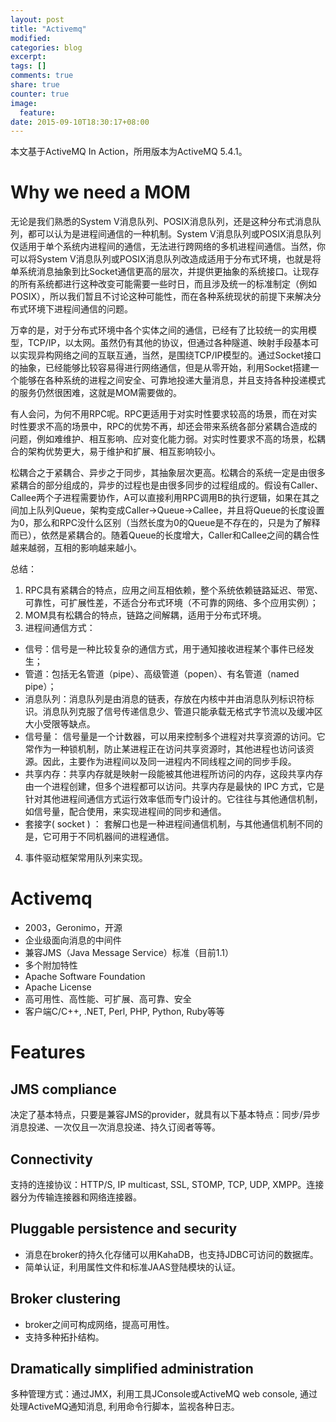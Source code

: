 ```yaml
---
layout: post
title: "Activemq"
modified:
categories: blog
excerpt:
tags: []
comments: true
share: true
counter: true
image:
  feature:
date: 2015-09-10T18:30:17+08:00
---
```


本文基于ActiveMQ In Action，所用版本为ActiveMQ 5.4.1。

# Why we need a MOM

无论是我们熟悉的System V消息队列、POSIX消息队列，还是这种分布式消息队列，都可以认为是进程间通信的一种机制。System V消息队列或POSIX消息队列仅适用于单个系统内进程间的通信，无法进行跨网络的多机进程间通信。当然，你可以将System V消息队列或POSIX消息队列改造成适用于分布式环境，也就是将单系统消息抽象到比Socket通信更高的层次，并提供更抽象的系统接口。让现存的所有系统都进行这种改变可能需要一些时日，而且涉及统一的标准制定（例如POSIX），所以我们暂且不讨论这种可能性，而在各种系统现状的前提下来解决分布式环境下进程间通信的问题。

万幸的是，对于分布式环境中各个实体之间的通信，已经有了比较统一的实用模型，TCP/IP，以太网。虽然仍有其他的协议，但通过各种隧道、映射手段基本可以实现异构网络之间的互联互通，当然，是围绕TCP/IP模型的。通过Socket接口的抽象，已经能够比较容易得进行网络通信，但是从零开始，利用Socket搭建一个能够在各种系统的进程之间安全、可靠地投递大量消息，并且支持各种投递模式的服务仍然很困难，这就是MOM需要做的。

有人会问，为何不用RPC呢。RPC更适用于对实时性要求较高的场景，而在对实时性要求不高的场景中，RPC的优势不再，却还会带来系统各部分紧耦合造成的问题，例如难维护、相互影响、应对变化能力弱。对实时性要求不高的场景，松耦合的架构优势更大，易于维护和扩展、相互影响较小。

松耦合之于紧耦合、异步之于同步，其抽象层次更高。松耦合的系统一定是由很多紧耦合的部分组成的，异步的过程也是由很多同步的过程组成的。假设有Caller、Callee两个子进程需要协作，A可以直接利用RPC调用B的执行逻辑，如果在其之间加上队列Queue，架构变成Caller->Queue->Callee，并且将Queue的长度设置为0，那么和RPC没什么区别（当然长度为0的Queue是不存在的，只是为了解释而已），依然是紧耦合的。随着Queue的长度增大，Caller和Callee之间的耦合性越来越弱，互相的影响越来越小。

总结：

1. RPC具有紧耦合的特点，应用之间互相依赖，整个系统依赖链路延迟、带宽、可靠性，可扩展性差，不适合分布式环境（不可靠的网络、多个应用实例）；
2. MOM具有松耦合的特点，链路之间解耦，适用于分布式环境。
3. 进程间通信方式：
  * 信号：信号是一种比较复杂的通信方式，用于通知接收进程某个事件已经发生；
  * 管道：包括无名管道（pipe）、高级管道（popen）、有名管道（named pipe）；
  * 消息队列：消息队列是由消息的链表，存放在内核中并由消息队列标识符标识。消息队列克服了信号传递信息少、管道只能承载无格式字节流以及缓冲区大小受限等缺点。
  * 信号量： 信号量是一个计数器，可以用来控制多个进程对共享资源的访问。它常作为一种锁机制，防止某进程正在访问共享资源时，其他进程也访问该资源。因此，主要作为进程间以及同一进程内不同线程之间的同步手段。
  * 共享内存：共享内存就是映射一段能被其他进程所访问的内存，这段共享内存由一个进程创建，但多个进程都可以访问。共享内存是最快的 IPC 方式，它是针对其他进程间通信方式运行效率低而专门设计的。它往往与其他通信机制，如信号量，配合使用，来实现进程间的同步和通信。
  * 套接字( socket ) ： 套解口也是一种进程间通信机制，与其他通信机制不同的是，它可用于不同机器间的进程通信。
4. 事件驱动框架常用队列来实现。

# Activemq

* 2003，Geronimo，开源
* 企业级面向消息的中间件
* 兼容JMS（Java Message Service）标准（目前1.1）
* 多个附加特性
* Apache Software Foundation
* Apache License
* 高可用性、高性能、可扩展、高可靠、安全
* 客户端C/C++, .NET, Perl, PHP, Python, Ruby等等

# Features

## JMS compliance

决定了基本特点，只要是兼容JMS的provider，就具有以下基本特点：同步/异步消息投递、一次仅且一次消息投递、持久订阅者等等。

## Connectivity

支持的连接协议：HTTP/S, IP multicast, SSL, STOMP, TCP, UDP, XMPP。连接器分为传输连接器和网络连接器。

## Pluggable persistence and security

* 消息在broker的持久化存储可以用KahaDB，也支持JDBC可访问的数据库。
* 简单认证，利用属性文件和标准JAAS登陆模块的认证。

## Broker clustering

* broker之间可构成网络，提高可用性。
* 支持多种拓扑结构。

## Dramatically simplified administration

多种管理方式：通过JMX，利用工具JConsole或ActiveMQ web console, 通过处理ActiveMQ通知消息, 利用命令行脚本，监视各种日志。

